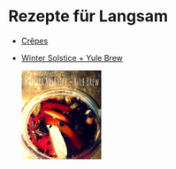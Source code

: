 Rezepte für Langsam
=====================

* [Crêpes](Crepes.md)
* [Winter Solstice + Yule Brew](Solstice+Yule_Brew.txt)

  <img src="../../pics/Solstice+Yule_Brew.jpg" width="30%" alt="Solstice+Yule_Brew" title="Solstice+Yule_Brew" />
